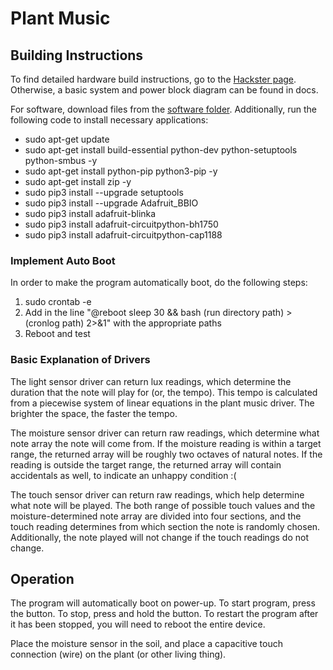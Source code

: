 # Plant Music
  
## Building Instructions
To find detailed hardware build instructions, go to the [Hackster page](https://www.hackster.io/jclim02/plant-music-ff2cc4). Otherwise, a basic system and power block diagram can be found in docs.

For software, download files from the [software folder](https://github.com/jclim02/ENGI301/tree/main/project_01/software). Additionally, run the following code to install necessary applications:

  - sudo apt-get update
  - sudo apt-get install build-essential python-dev python-setuptools python-smbus -y
  - sudo apt-get install python-pip python3-pip -y
  - sudo apt-get install zip -y
  - sudo pip3 install --upgrade setuptools
  - sudo pip3 install --upgrade Adafruit_BBIO
  - sudo pip3 install adafruit-blinka
  - sudo pip3 install adafruit-circuitpython-bh1750
  - sudo pip3 install adafruit-circuitpython-cap1188

### Implement Auto Boot
In order to make the program automatically boot, do the following steps:
  1. sudo crontab -e
  2. Add in the line "@reboot sleep 30 && bash (run directory path) > (cronlog path) 2>&1" with the appropriate paths
  3. Reboot and test
  
### Basic Explanation of Drivers
The light sensor driver can return lux readings, which determine the duration that the note will play for (or, the tempo). This tempo is calculated from a piecewise system of linear equations in the plant music driver. The brighter the space, the faster the tempo.
  
The moisture sensor driver can return raw readings, which determine what note array the note will come from. If the moisture reading is within a target range, the returned array will be roughly two octaves of natural notes. If the reading is outside the target range, the returned array will contain accidentals as well, to indicate an unhappy condition :(

The touch sensor driver can return raw readings, which help determine what note will be played. The both range of possible touch values and the moisture-determined note array are divided into four sections, and the touch reading determines from which section the note is randomly chosen. Additionally, the note played will not change if the touch readings do not change.

## Operation
The program will automatically boot on power-up. To start program, press the button. To stop, press and hold the button. To restart the program after it has been stopped, you will need to reboot the entire device.

Place the moisture sensor in the soil, and place a capacitive touch connection (wire) on the plant (or other living thing). 
